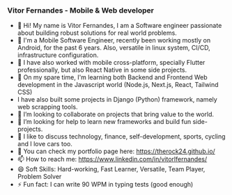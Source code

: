 ### Vitor Fernandes - Mobile & Web developer

- 👋 Hi! My name is Vitor Fernandes, I am a Software engineer passionate about building robust solutions for real world problems.
- 🔭 I'm a Mobile Software Engineer, recently been working mostly on Android, for the past 6 years. Also, versatile in linux system, CI/CD, infrastructure configuration.
-  I have also worked with mobile cross-platform, specially Flutter professionally, but also React Native in some side projects.
- 🌱 On my spare time, I'm learning both Backend and Frontend Web development in the Javascript world (Node.js, Next.js, React, Tailwind CSS)
- I have also built some projects in Django (Python) framework, namely web scrapping tools.
- 👯 I’m looking to collaborate on projects that bring value to the world.
- 🤔 I’m looking for help to learn new frameworks and build fun side-projects.
- 💬 I like to discuss technology, finance, self-development, sports, cycling and I love cars too.
- 👷 You can check my portfolio page here: https://therock24.github.io/
- 📫 How to reach me: https://www.linkedin.com/in/vitorlfernandes/
- 😄 Soft Skills: Hard-working, Fast Learner, Versatile, Team Player, Problem Solver
- ⚡ Fun fact: I can write 90 WPM in typing tests (good enough)

